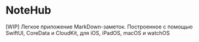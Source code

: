 # NoteHub
[WIP] Легкое приложение MarkDown-заметок. Построенное с помощью SwiftUI, CoreData и CloudKit, для iOS, iPadOS, macOS и watchOS 
